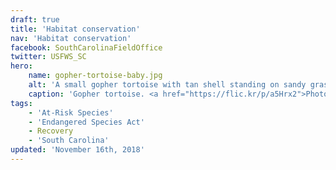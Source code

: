 ```yaml
---
draft: true
title: 'Habitat conservation'
nav: 'Habitat conservation'
facebook: SouthCarolinaFieldOffice
twitter: USFWS_SC
hero:
    name: gopher-tortoise-baby.jpg
    alt: 'A small gopher tortoise with tan shell standing on sandy grass covered soil.'
    caption: 'Gopher tortoise. <a href="https://flic.kr/p/a5Hrx2">Photo</a> by Randy Browning, USFWS.'
tags:
    - 'At-Risk Species'
    - 'Endangered Species Act'
    - Recovery
    - 'South Carolina'
updated: 'November 16th, 2018'
---
```

